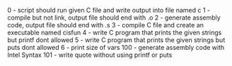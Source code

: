 0 - script should run given C file and write output into file named c
1 - compile but not link, output file should end with .o
2 - generate assembly code, output file should end with .s
3 - compile C file and create an executable named cisfun
4 - write C program that prints the given strings but printf dont allowed
5 - write C program that prints the given strings but puts dont allowed
6 - print size of vars
100 - generate assembly code with Intel Syntax
101 - write quote without using printf or puts
